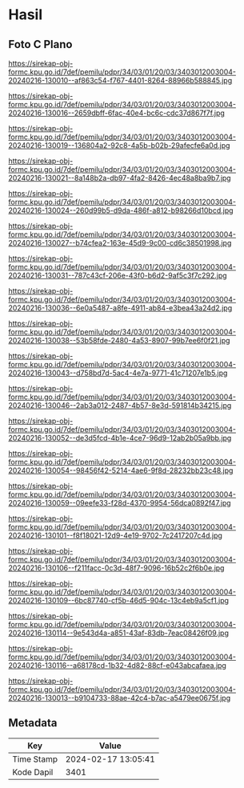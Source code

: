 # Hasil

## Foto C Plano

https://sirekap-obj-formc.kpu.go.id/7def/pemilu/pdpr/34/03/01/20/03/3403012003004-20240216-130010--af863c54-f767-4401-8264-88966b588845.jpg

https://sirekap-obj-formc.kpu.go.id/7def/pemilu/pdpr/34/03/01/20/03/3403012003004-20240216-130016--2659dbff-6fac-40e4-bc6c-cdc37d867f7f.jpg

https://sirekap-obj-formc.kpu.go.id/7def/pemilu/pdpr/34/03/01/20/03/3403012003004-20240216-130019--136804a2-92c8-4a5b-b02b-29afecfe6a0d.jpg

https://sirekap-obj-formc.kpu.go.id/7def/pemilu/pdpr/34/03/01/20/03/3403012003004-20240216-130021--8a148b2a-db97-4fa2-8426-4ec48a8ba9b7.jpg

https://sirekap-obj-formc.kpu.go.id/7def/pemilu/pdpr/34/03/01/20/03/3403012003004-20240216-130024--260d99b5-d9da-486f-a812-b98266d10bcd.jpg

https://sirekap-obj-formc.kpu.go.id/7def/pemilu/pdpr/34/03/01/20/03/3403012003004-20240216-130027--b74cfea2-163e-45d9-9c00-cd6c38501998.jpg

https://sirekap-obj-formc.kpu.go.id/7def/pemilu/pdpr/34/03/01/20/03/3403012003004-20240216-130031--787c43cf-206e-43f0-b6d2-9af5c3f7c292.jpg

https://sirekap-obj-formc.kpu.go.id/7def/pemilu/pdpr/34/03/01/20/03/3403012003004-20240216-130036--6e0a5487-a8fe-4911-ab84-e3bea43a24d2.jpg

https://sirekap-obj-formc.kpu.go.id/7def/pemilu/pdpr/34/03/01/20/03/3403012003004-20240216-130038--53b58fde-2480-4a53-8907-99b7ee6f0f21.jpg

https://sirekap-obj-formc.kpu.go.id/7def/pemilu/pdpr/34/03/01/20/03/3403012003004-20240216-130043--d758bd7d-5ac4-4e7a-9771-41c71207e1b5.jpg

https://sirekap-obj-formc.kpu.go.id/7def/pemilu/pdpr/34/03/01/20/03/3403012003004-20240216-130046--2ab3a012-2487-4b57-8e3d-591814b34215.jpg

https://sirekap-obj-formc.kpu.go.id/7def/pemilu/pdpr/34/03/01/20/03/3403012003004-20240216-130052--de3d5fcd-4b1e-4ce7-96d9-12ab2b05a9bb.jpg

https://sirekap-obj-formc.kpu.go.id/7def/pemilu/pdpr/34/03/01/20/03/3403012003004-20240216-130054--98456f42-5214-4ae6-9f8d-28232bb23c48.jpg

https://sirekap-obj-formc.kpu.go.id/7def/pemilu/pdpr/34/03/01/20/03/3403012003004-20240216-130059--09eefe33-f28d-4370-9954-56dca0892f47.jpg

https://sirekap-obj-formc.kpu.go.id/7def/pemilu/pdpr/34/03/01/20/03/3403012003004-20240216-130101--f8f18021-12d9-4e19-9702-7c2417207c4d.jpg

https://sirekap-obj-formc.kpu.go.id/7def/pemilu/pdpr/34/03/01/20/03/3403012003004-20240216-130106--f211facc-0c3d-48f7-9096-16b52c2f6b0e.jpg

https://sirekap-obj-formc.kpu.go.id/7def/pemilu/pdpr/34/03/01/20/03/3403012003004-20240216-130109--6bc87740-cf5b-46d5-904c-13c4eb9a5cf1.jpg

https://sirekap-obj-formc.kpu.go.id/7def/pemilu/pdpr/34/03/01/20/03/3403012003004-20240216-130114--9e543d4a-a851-43af-83db-7eac08426f09.jpg

https://sirekap-obj-formc.kpu.go.id/7def/pemilu/pdpr/34/03/01/20/03/3403012003004-20240216-130116--a68178cd-1b32-4d82-88cf-e043abcafaea.jpg

https://sirekap-obj-formc.kpu.go.id/7def/pemilu/pdpr/34/03/01/20/03/3403012003004-20240216-130013--b9104733-88ae-42c4-b7ac-a5479ee0675f.jpg


## Metadata

| Key        | Value               |
| ---------- | ------------------- |
| Time Stamp | 2024-02-17 13:05:41 |
| Kode Dapil | 3401                |



